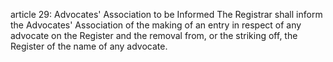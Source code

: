 article 29: Advocates&#39; Association to be Informed
The Registrar shall inform the Advocates&#39; Association of the making of an entry in respect of any advocate on the Register and the removal from, or the striking off, the Register of the name of any advocate.
<ul>
</ul>